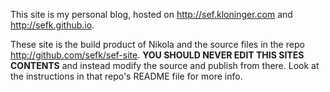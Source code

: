 This site is my personal blog, hosted on <http://sef.kloninger.com> and
<http://sefk.github.io>. 

These site is the build product of Nikola and the source files in the repo
<http://github.com/sefk/sef-site>. **YOU SHOULD NEVER EDIT THIS SITES CONTENTS** and
instead modify the source and publish from there. Look at the instructions in that
repo's README file for more info.


